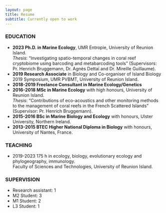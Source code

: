 ```yaml
---
layout: page
title: Resume
subtitle: Currently open to work
---
```


### EDUCATION
* **2023	Ph.D. in Marine Ecology**, UMR Entropie, University of Reunion Island.  
*Thesis*: “Investigating spatio-temporal changes in coral reef cryptobiome using barcoding and metabarcoding tools” (Supervisors: Pr. Henrich Bruggemann, Dr. Agnès Dettaï and Dr. Mireille Guillaume). 
* **2019  Research Associate** in Biology and Co-organiser of Island Biology 2019 Symposium, UMR PVBMT, University of Reunion Island.  
* **2018-2019	Freelance Consultant in Marine Ecology/Genetics**  
* **2016-2018	MSc in Marine Ecology** with high honours, University of Reunion Island.  
	*Thesis*: “Contributions of eco-acoustics and other monitoring methods to the management of coral reefs in the French Scattered Islands” (Supervisor: Pr. Henrich Bruggemann).  
* **2015-2016	BSc in Marine Biology and Ecology** with honours, Ulster University, Northern Ireland.  
* **2013-2015	BTEC Higher National Diploma in Biology** with honours, University of Nantes, France.  

### TEACHING  
* 2019-2023 	175 h in ecology, biology, evolutionary ecology and phylogeography, immunology.  
	Faculty of Sciences and Technologies, University of Reunion Island.  

### SUPERVISION  
*	Research assistant: 1  
*	M2 Student: 3  
*	M1 Student: 2  
*	L3 Student: 1  

